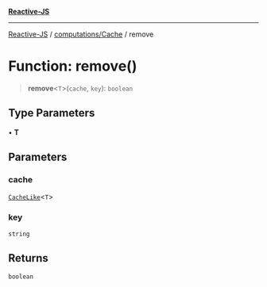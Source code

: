 [**Reactive-JS**](../../../README.md)

***

[Reactive-JS](../../../README.md) / [computations/Cache](../README.md) / remove

# Function: remove()

> **remove**\<`T`\>(`cache`, `key`): `boolean`

## Type Parameters

• **T**

## Parameters

### cache

[`CacheLike`](../../interfaces/CacheLike.md)\<`T`\>

### key

`string`

## Returns

`boolean`

